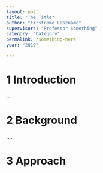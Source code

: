 ```yaml
---
layout: post
title: "The Title"
author: "Firstname Lastname"
supervisors: "Professor Something"
category: "Category"
permalink: /something-here
year: "2019"

---
```


1 Introduction
============
...

2 Background
==========
....

3 Approach
========
